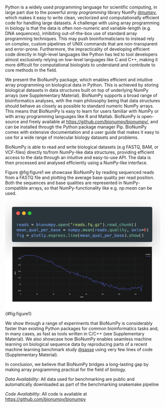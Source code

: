 Python is a widely used programming language for scientific computing, in large part due to the powerful *array programming* library NumPy [@numpy], which makes it easy to write clean, vectorized and computationally efficient code for handling large datasets. A challenge with using array programming in biology is that the data is often non-numeric and variable-length (e.g. DNA sequences), inhibiting out-of-the-box use of standard array programming techniques. This may push bioinformaticians to instead rely on complex, custom pipelines of UNIX commands that are non-transparent and error-prone. Furthermore, the impracticality of developing efficient code directly in high-level languages like Python has led to tool developers almost exclusively relying on low-level languages like C and C++, making it more difficult for computational biologists to understand and contribute to core methods in the field. 

We present the BioNumPy package, which enables efficient and intuitive array programming on biological data in Python. This is achieved by storing biological datasets in data structures built on top of underlying NumPy arrays (see Supplementary Material). BioNumPy supports a broad range of bioinformatics analyses, with the main philosophy being that data structures should behave as closely as possible to standard numeric NumPy arrays. This means that BioNumPy is easy to learn for users familiar with NumPy or with array programming languages like R and Matlab. BioNumPy is open-source and freely available at https://github.com/bionumpy/bionumpy/, and can be installed through the Python package manager Pip. BioNumPy comes with extensive documentation and a user guide that makes it easy to use for a wide range of molecular biology datasets and problems.


BioNumPy is able to read and write biological datasets (e.g FASTQ, BAM, or VCF-files) directly to/from NumPy-like data structures, providing efficient access to the data through an intuitive and easy-to-use API. The data is then  processed and analysed efficiently using a NumPy-like interface.

Figure @fig:figure1 we showcase BioNumPy by reading sequenced reads from a FASTQ file and plotting the average base quality per read position. Both the sequences and base qualities are represented in NumPy-compatible arrays, so that NumPy-functionality like e.g. *np.mean* can be used. 

![**Example of BioNumPy usage**. We read a chunk from a FASTQ file, use NumPy to get the average base quality per read position and use Plotly to plot the results.](images/figure1-v2.png){#fig:figure1}


 
We show through a range of experiments that BioNumPy is considerably faster than existing Python packages for common bioinformatics tasks and, in many cases, as fast as tools written in C/C++ (see Supplementary Material). We also showcase how BioNumPy enables seamless machine learning on biological sequence data by reproducing  parts of a recent machine learning benchmark study [@sasse] using very few lines of code (Supplementary Material). 

In conclusion, we believe that BioNumPy bridges a long-lasting gap by making array programming practical for the field of biology.

*Data Availability*: All data used for benchmarking are public and automatically downloaded as part of the benchmarking snakemake pipeline

*Code Availability*: All code is available at https://github.com/bionumpy/bionumpy

[@numpy]: doi:10.1038/s41586-020-2649-2
[@sasse]: doi:10.1038/s41588-023-01524-6

